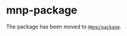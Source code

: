 # mnp-package

The package has been moved to [`@mnp/package`](https://npmjs.org/package/@mnp/package).

<!-- A package structure for `mnp`.

%TREE structure -L 2%

[Read more about `mnp`][2] -->
